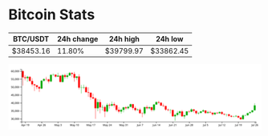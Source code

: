 # Bitcoin Stats

BTC/USDT|24h change|24h high|24h low|
|---|---|---|---|
|$38453.16|11.80%|$39799.97|$33862.45|

<img src="./chart.svg">
